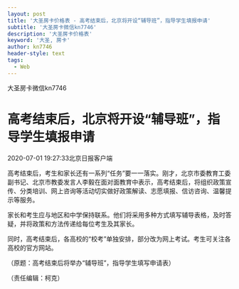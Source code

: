 ```yaml
---
layout: post
title: '大圣房卡价格表 - 高考结束后，北京将开设“辅导班”，指导学生填报申请'
subtitle: '大圣房卡微信kn7746'
description: '大圣房卡价格表'
keyword: '大圣, 房卡'
author: kn7746
header-style: text
tags:
  - Web
---
```

大圣房卡微信kn7746

# 高考结束后，北京将开设“辅导班”，指导学生填报申请

2020-07-01 19:27:33北京日报客户端

高考结束后，考生和家长还有一系列“任务”要一一落实。刚才，北京市委教育工委副书记、北京市教委发言人李毅在面对面教育中表示，高考结束后，将组织政策宣传、分类培训、网上咨询等活动切实做好政策解读、志愿填报、信访咨询、温馨提示等服务。

家长和考生应与地区和中学保持联系。他们将采用多种方式填写辅导表格，及时答疑，并将政策和方法传递给每位考生及其家长。

同时，高考结束后，各高校的“校考”单独安排，部分改为网上考试。考生可关注各高校的官方网站。

（原题：高考结束后将举办“辅导班”，指导学生填写申请表）

（责任编辑：柯克）


